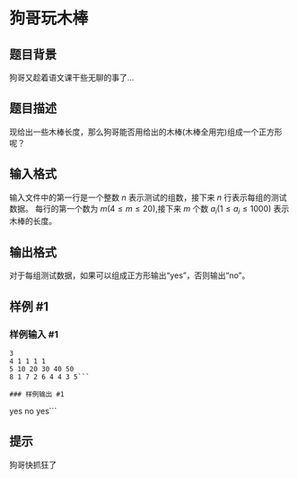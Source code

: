 # 狗哥玩木棒

## 题目背景

狗哥又趁着语文课干些无聊的事了...


## 题目描述

现给出一些木棒长度，那么狗哥能否用给出的木棒(木棒全用完)组成一个正方形呢？


## 输入格式

输入文件中的第一行是一个整数 $n$ 表示测试的组数，接下来 $n$ 行表示每组的测试数据。 每行的第一个数为 $m(4\leq m\leq 20)$,接下来 $m$ 个数 $a_i(1\leq a_i\le 1000)$ 表示木棒的长度。


## 输出格式

对于每组测试数据，如果可以组成正方形输出“yes”，否则输出“no”。


## 样例 #1

### 样例输入 #1
```
3
4 1 1 1 1 
5 10 20 30 40 50 
8 1 7 2 6 4 4 3 5```

### 样例输出 #1

```
yes
no
yes```

## 提示

狗哥快抓狂了

